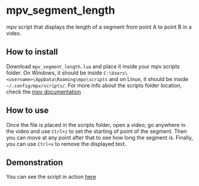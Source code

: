 # mpv_segment_length

mpv script that displays the length of a segment from point A to point B in a video.

## How to install

Download `mpv_segment_length.lua` and place it inside your mpv scripts folder.
On Windows, it should be inside `C:\Users\<username>\AppData\Roaming\mpv\scripts` and on Linux, it should be inside `~/.config/mpv/scripts/`.
For more info about the scripts folder location, check the [mpv documentation](https://mpv.io/manual/master/#script-location)

## How to use

Once the file is placed in the scripts folder, open a video, go anywhere in the video and use `Ctrl+z` to set the starting of point of the segment. Then you can move at any point after that to see how long the segment is.
Finally, you can use `Ctrl+x` to remove the displayed text.

## Demonstration
You can see the script in action [here](https://twitter.com/Shadax1/status/1685425068292096001)
